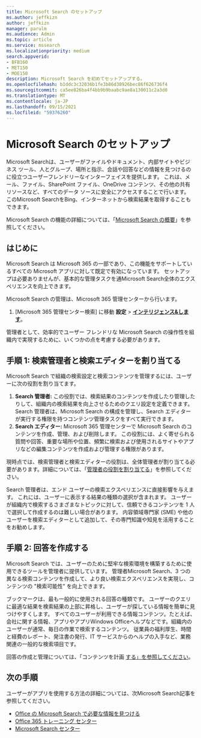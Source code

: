 ```yaml
---
title: Microsoft Search のセットアップ
ms.author: jeffkizn
author: jeffkizn
manager: parulm
ms.audience: Admin
ms.topic: article
ms.service: mssearch
ms.localizationpriority: medium
search.appverid:
- BFB160
- MET150
- MOE150
description: Microsoft Search を初めてセットアップする。
ms.openlocfilehash: b1ddc3c32036b1fe3b86d38926bec86f626736f4
ms.sourcegitcommit: ca5ee826ba4f4bb9b9baabc9ae8a130011c2a3d0
ms.translationtype: MT
ms.contentlocale: ja-JP
ms.lasthandoff: 09/15/2021
ms.locfileid: "59376260"
---
```

# <a name="set-up-microsoft-search"></a>Microsoft Search のセットアップ

Microsoft Searchは、ユーザーがファイルやドキュメント、内部サイトやビジネス ツール、人とグループ、場所と指示、会話や回答などの情報を見つけるのに役立つユーザーフレンドリーなインターフェイスを提供します。 これは、メール、ファイル、SharePoint ファイル、OneDrive コンテンツ、その他の共有リソースなど、すべてのデータ ソースに安全にアクセスすることで行います。 このMicrosoft SearchをBing、インターネットから検索結果を取得することもできます。

Microsoft Search の機能の詳細については、「[Microsoft Search の概要](overview-microsoft-search.md)」を参照してください。

## <a name="get-started"></a>はじめに

Microsoft Search は Microsoft 365 の一部であり、この機能をサポートしているすべての Microsoft アプリに対して既定で有効になっています。 セットアップは必要ありませんが、基本的な管理タスクを通Microsoft Search全体のエクスペリエンスを向上できます。

Microsoft Search の管理は、Microsoft 365 管理センターから行います。

1. [Microsoft 365 管理センター検索] に移動 **設定**  >  [**インテリジェンス&します**](https://admin.microsoft.com/Adminportal/Home#/MicrosoftSearch)。

管理者として、効率的でユーザー フレンドリな Microsoft Search の操作性を組織内で実現するために、いくつかの点を考慮する必要があります。

## <a name="step-1-assign-search-admin-and-search-editor"></a>手順 1: 検索管理者と検索エディターを割り当てる

Microsoft Search で組織の検索設定と検索コンテンツを管理するには、ユーザーに次の役割を割り当てます。

1. **Search 管理者:** この役割では、検索結果のコンテンツを作成したり管理したりして、組織内の検索結果を向上させるためのクエリ設定を定義できます。 Search 管理者は、Microsoft Search の構成を管理し、Search エディターが実行する権限を持つコンテンツ管理タスクをすべて実行できます。
2. **Search エディター:** Microsoft 365 管理センターで Microsoft Search のコンテンツを作成、管理、および削除します。 この役割には、よく寄せられる質問や回答、重要な場所や位置、頻繁に検索および使用されるサイトやアプリなどの編集コンテンツを作成および管理する権限があります。

現時点では、検索管理者と検索エディターの役割は、全体管理者が割り当てる必要があります。詳細については、「[管理者の役割を割り当てる](/office365/admin/add-users/assign-admin-roles?view=o365-worldwide)」を参照してください。

Search 管理者は、エンド ユーザーの検索エクスペリエンスに直接影響を与えます。 これには、ユーザーに表示する結果の種類の選択が含まれます。 ユーザーが組織内で検索するさまざまなトピックに対して、信頼できるコンテンツを 1 人で選択して作成するのは難しい場合があります。 内容領域専門家 (SME) や他のユーザーを検索エディターとして追加して、その専門知識や知見を活用することをお勧めします。

## <a name="step-2-create-answers"></a>手順 2: 回答を作成する

Microsoft Search では、ユーザーのために堅牢な検索環境を構築するために使用できるツールを管理者に提供しています。 管理者Microsoft Search、3 つの異なる検索コンテンツを作成して、より良い検索エクスペリエンスを実現し、コンテンツの "検索可能性" を向上できます。

ブックマークは、最も一般的に使用される回答の種類です。 ユーザーのクエリに最適な結果を検索結果の上部に昇格し、ユーザーが探している情報を簡単に見つけやすくします。
すべてのユーザーが利用できる情報コンテンツ。たとえば、会社に関する情報、アプリやアプリWindows Officeヘルプなどです。組織内のユーザーが通常、毎日の作業で検索するコンテンツ。 従業員の福利厚生、時間と経費のレポート、発注書の発行、IT サービスからのヘルプの入手など、業務関連の一般的な検索項目です。

回答の作成と管理については、「コンテンツを計画 [する」を参照してください](plan-your-content.md)。

## <a name="next-steps"></a>次の手順

ユーザーがアプリを使用する方法の詳細については、次Microsoft Search記事を参照してください。

- [Office の Microsoft Search で必要な情報を見つける](https://support.office.com/article/find-what-you-need-with-microsoft-search-in-office-2457d4d8-48a8-4ad4-ab89-5a0657aa8446)
- [Office 365 トレーニング センター](https://support.office.com/office-training-center)
- [Microsoft Search センター](https://support.office.com/article/-working-title-microsoft-search-center-b8bf5a2c-7515-40a9-9a6a-b8ed382c86bc)